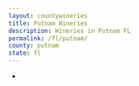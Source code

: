 ```yaml
---
layout: countywineries
title: Putnam Wineries
description: Wineries in Putnam FL
permalink: /fl/putnam/
county: putnam
state: fl
---
```

-
